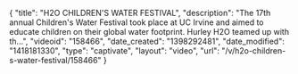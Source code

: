 {
    "title": "H2O CHILDREN'S WATER FESTIVAL",
    "description": "The 17th annual Children's Water Festival took place at UC Irvine and aimed to educate children on their global water footprint. Hurley H2O teamed up with th...",
    "videoid": "158466",
    "date_created": "1398292481",
    "date_modified": "1418181330",
    "type": "captivate",
    "layout": "video",
    "url": "\/v\/h2o-children-s-water-festival\/158466"
}